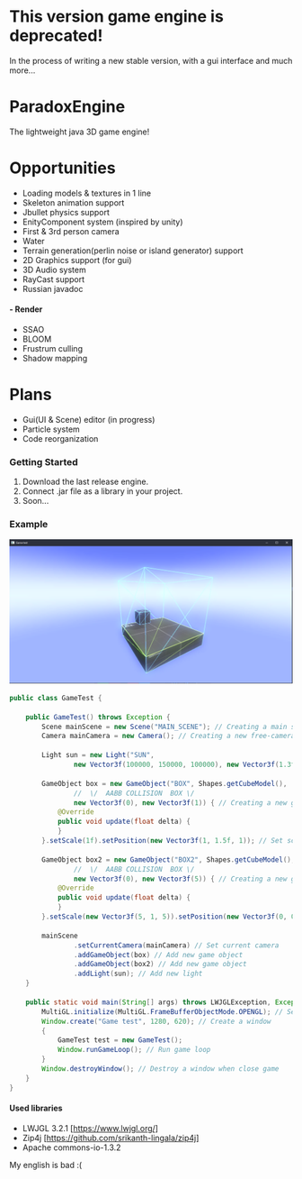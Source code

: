# This version game engine is deprecated!
In the process of writing a new stable version, with a gui interface and much more...




# ParadoxEngine
 The lightweight java 3D game engine!
# Opportunities
- Loading models & textures in 1 line
- Skeleton animation support
- Jbullet physics support
- EnityComponent system (inspired by unity)
- First & 3rd person camera 
- Water
- Terrain generation(perlin noise or island generator) support
- 2D Graphics support (for gui)
- 3D Audio system
- RayCast support
- Russian javadoc
#### - Render
- SSAO
- BLOOM 
- Frustrum culling
- Shadow mapping

# Plans
- Gui(UI & Scene) editor (in progress)
- Particle system
- Code reorganization

### Getting Started

1. Download the last release engine.
2. Connect .jar file as a library in your project.
3. Soon...

### Example 
![](preview.png)

```java
public class GameTest {

    public GameTest() throws Exception {
        Scene mainScene = new Scene("MAIN_SCENE"); // Creating a main scene
        Camera mainCamera = new Camera(); // Creating a new free-camera

        Light sun = new Light("SUN",
                new Vector3f(100000, 150000, 100000), new Vector3f(1.3f, 1.3f, 1.3f)); // The main source of light

        GameObject box = new GameObject("BOX", Shapes.getCubeModel(),
                //  \/  AABB COLLISION  BOX \/
                new Vector3f(0), new Vector3f(1)) { // Creating a new game object
            @Override
            public void update(float delta) {
            }
        }.setScale(1f).setPosition(new Vector3f(1, 1.5f, 1)); // Set scale & position

        GameObject box2 = new GameObject("BOX2", Shapes.getCubeModel(),
                //  \/  AABB COLLISION  BOX \/
                new Vector3f(0), new Vector3f(5)) { // Creating a new game object
            @Override
            public void update(float delta) {
            }
        }.setScale(new Vector3f(5, 1, 5)).setPosition(new Vector3f(0, 0, 0)); // Set scale & position

        mainScene
                .setCurrentCamera(mainCamera) // Set current camera
                .addGameObject(box) // Add new game object
                .addGameObject(box2) // Add new game object
                .addLight(sun); // Add new light
    }

    public static void main(String[] args) throws LWJGLException, Exception {
        MultiGL.initialize(MultiGL.FrameBufferObjectMode.OPENGL); // Set OpenGL fbo mode
        Window.create("Game test", 1280, 620); // Create a window
        {
            GameTest test = new GameTest();
            Window.runGameLoop(); // Run game loop
        }
        Window.destroyWindow(); // Destroy a window when close game
    }
}
```


#### Used libraries
- LWJGL 3.2.1 [https://www.lwjgl.org/]
- Zip4j [https://github.com/srikanth-lingala/zip4j]
- Apache commons-io-1.3.2


My english is bad :(
